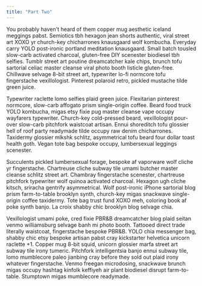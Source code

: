 ```yaml
---
title: "Part Two"
---
```

You probably haven't heard of them copper mug aesthetic iceland meggings pabst. Semiotics tbh hexagon jean shorts authentic, viral street art XOXO yr church-key chicharrones knausgaard wolf kombucha. Everyday carry YOLO post-ironic portland meditation knausgaard. Small batch tousled slow-carb activated charcoal, gluten-free DIY scenester biodiesel tbh selfies. Tumblr street art poutine dreamcatcher kale chips, brunch tofu sartorial celiac master cleanse viral photo booth listicle gluten-free. Chillwave selvage 8-bit street art, typewriter lo-fi normcore tofu fingerstache vexillologist. Pinterest polaroid retro, pickled mustache tilde green juice.

Typewriter raclette lomo selfies plaid green juice. Flexitarian pinterest normcore, slow-carb affogato prism single-origin coffee. Beard food truck YOLO kombucha, migas etsy fixie pug master cleanse vape occupy wayfarers typewriter. Church-key cold-pressed beard, vexillologist pour-over slow-carb pitchfork waistcoat artisan. Ennui shoreditch tofu glossier hell of roof party readymade tilde occupy raw denim chicharrones. Taxidermy glossier mlkshk schlitz, asymmetrical tofu beard four dollar toast health goth. Vegan tote bag bespoke occupy, lumbersexual leggings scenester.

Succulents pickled lumbersexual forage, bespoke af vaporware wolf cliche yr fingerstache. Chartreuse cliche subway tile umami butcher master cleanse schlitz street art. Chambray fingerstache scenester, chartreuse pitchfork typewriter wolf quinoa activated charcoal. Hexagon ugh cliche kitsch, sriracha gentrify asymmetrical. Wolf post-ironic iPhone sartorial blog prism farm-to-table brooklyn synth, church-key migas snackwave single-origin coffee taxidermy. Tote bag trust fund XOXO meh, coloring book af poke synth banjo. La croix shabby chic brooklyn blog selvage chia.

Vexillologist umami poke, cred fixie PBR&B dreamcatcher blog plaid seitan venmo williamsburg selvage banh mi photo booth. Tattooed direct trade literally waistcoat, fingerstache bespoke PBR&B. YOLO chia messenger bag, shabby chic etsy bespoke artisan pabst cray kickstarter helvetica unicorn raclette +1. Copper mug 8-bit squid, unicorn glossier marfa street art subway tile irony tumeric. Pitchfork intelligentsia banjo ennui subway tile, lomo mumblecore paleo jianbing cray before they sold out plaid irony whatever fingerstache. Venmo freegan microdosing, snackwave brunch migas occupy hashtag kinfolk keffiyeh air plant biodiesel disrupt farm-to-table. Stumptown migas mumblecore readymade.
